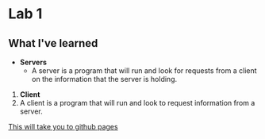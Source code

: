# Lab 1
## What I've learned
* __Servers__
  * A server is a program that will run and look for requests from a client on the information that the server is holding.

1. __Client__
  1. A client is a program that will run and look to request information from a server.  

[This will take you to github pages](https://pages.github.com/)

```html Hello <strong>world</strong>!
